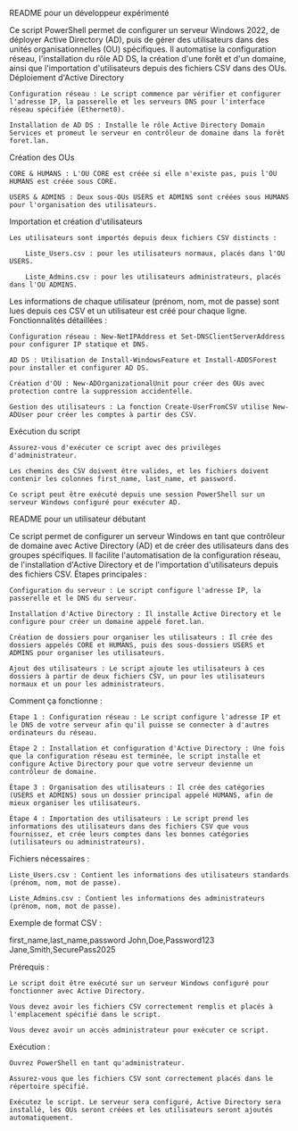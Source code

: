 README pour un développeur expérimenté

Ce script PowerShell permet de configurer un serveur Windows 2022, de déployer Active Directory (AD), puis de gérer des utilisateurs dans des unités organisationnelles (OU) spécifiques. Il automatise la configuration réseau, l'installation du rôle AD DS, la création d'une forêt et d'un domaine, ainsi que l'importation d'utilisateurs depuis des fichiers CSV dans des OUs.
Déploiement d'Active Directory

    Configuration réseau : Le script commence par vérifier et configurer l'adresse IP, la passerelle et les serveurs DNS pour l'interface réseau spécifiée (Ethernet0).

    Installation de AD DS : Installe le rôle Active Directory Domain Services et promeut le serveur en contrôleur de domaine dans la forêt foret.lan.

Création des OUs

    CORE & HUMANS : L'OU CORE est créée si elle n'existe pas, puis l'OU HUMANS est créée sous CORE.

    USERS & ADMINS : Deux sous-OUs USERS et ADMINS sont créées sous HUMANS pour l'organisation des utilisateurs.

Importation et création d'utilisateurs

    Les utilisateurs sont importés depuis deux fichiers CSV distincts :

        Liste_Users.csv : pour les utilisateurs normaux, placés dans l'OU USERS.

        Liste_Admins.csv : pour les utilisateurs administrateurs, placés dans l'OU ADMINS.

Les informations de chaque utilisateur (prénom, nom, mot de passe) sont lues depuis ces CSV et un utilisateur est créé pour chaque ligne.
Fonctionnalités détaillées :

    Configuration réseau : New-NetIPAddress et Set-DNSClientServerAddress pour configurer IP statique et DNS.

    AD DS : Utilisation de Install-WindowsFeature et Install-ADDSForest pour installer et configurer AD DS.

    Création d'OU : New-ADOrganizationalUnit pour créer des OUs avec protection contre la suppression accidentelle.

    Gestion des utilisateurs : La fonction Create-UserFromCSV utilise New-ADUser pour créer les comptes à partir des CSV.

Exécution du script

    Assurez-vous d'exécuter ce script avec des privilèges d'administrateur.

    Les chemins des CSV doivent être valides, et les fichiers doivent contenir les colonnes first_name, last_name, et password.

    Ce script peut être exécuté depuis une session PowerShell sur un serveur Windows configuré pour exécuter AD.


README pour un utilisateur débutant

Ce script permet de configurer un serveur Windows en tant que contrôleur de domaine avec Active Directory (AD) et de créer des utilisateurs dans des groupes spécifiques. Il facilite l'automatisation de la configuration réseau, de l'installation d'Active Directory et de l'importation d'utilisateurs depuis des fichiers CSV.
Étapes principales :

    Configuration du serveur : Le script configure l'adresse IP, la passerelle et le DNS du serveur.

    Installation d'Active Directory : Il installe Active Directory et le configure pour créer un domaine appelé foret.lan.

    Création de dossiers pour organiser les utilisateurs : Il crée des dossiers appelés CORE et HUMANS, puis des sous-dossiers USERS et ADMINS pour organiser les utilisateurs.

    Ajout des utilisateurs : Le script ajoute les utilisateurs à ces dossiers à partir de deux fichiers CSV, un pour les utilisateurs normaux et un pour les administrateurs.

Comment ça fonctionne :

    Étape 1 : Configuration réseau : Le script configure l'adresse IP et le DNS de votre serveur afin qu'il puisse se connecter à d'autres ordinateurs du réseau.

    Étape 2 : Installation et configuration d'Active Directory : Une fois que la configuration réseau est terminée, le script installe et configure Active Directory pour que votre serveur devienne un contrôleur de domaine.

    Étape 3 : Organisation des utilisateurs : Il crée des catégories (USERS et ADMINS) sous un dossier principal appelé HUMANS, afin de mieux organiser les utilisateurs.

    Étape 4 : Importation des utilisateurs : Le script prend les informations des utilisateurs dans des fichiers CSV que vous fournissez, et crée leurs comptes dans les bonnes catégories (utilisateurs ou administrateurs).

Fichiers nécessaires :

    Liste_Users.csv : Contient les informations des utilisateurs standards (prénom, nom, mot de passe).

    Liste_Admins.csv : Contient les informations des administrateurs (prénom, nom, mot de passe).

Exemple de format CSV :

first_name,last_name,password
John,Doe,Password123
Jane,Smith,SecurePass2025

Prérequis :

    Le script doit être exécuté sur un serveur Windows configuré pour fonctionner avec Active Directory.

    Vous devez avoir les fichiers CSV correctement remplis et placés à l'emplacement spécifié dans le script.

    Vous devez avoir un accès administrateur pour exécuter ce script.

Exécution :

    Ouvrez PowerShell en tant qu'administrateur.

    Assurez-vous que les fichiers CSV sont correctement placés dans le répertoire spécifié.

    Exécutez le script. Le serveur sera configuré, Active Directory sera installé, les OUs seront créées et les utilisateurs seront ajoutés automatiquement.
